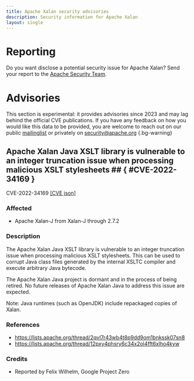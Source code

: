```yaml
---
title: Apache Xalan security advisories
description: Security information for Apache Xalan
layout: single
---
```


# Reporting

Do you want disclose a potential security issue for Apache Xalan? Send your report to the [Apache Security Team](mailto:security@apache.org).

# Advisories

This section is experimental: it provides advisories since 2023 and may lag behind the official CVE publications. If you have any feedback on how you would like this data to be provided, you are welcome to reach out on our public [mailinglist](/mailinglist) or privately on [security@apache.org](mailto:security@apache.org)
{.bg-warning}

## Apache Xalan Java XSLT library is vulnerable to an integer truncation issue when processing malicious XSLT stylesheets ## { #CVE-2022-34169 }

CVE-2022-34169 [\[CVE json\]](./CVE-2022-34169.cve.json)

### Affected

* Apache Xalan-J from Xalan-J through 2.7.2


### Description

The Apache Xalan Java XSLT library is vulnerable to an integer truncation issue when processing malicious XSLT stylesheets. This can be used to corrupt Java class files generated by the internal XSLTC compiler and execute arbitrary Java bytecode.

The Apache Xalan Java project is dormant and in the process of being retired. No future releases of Apache Xalan Java to address this issue are expected.

Note: Java runtimes (such as OpenJDK) include repackaged copies of Xalan.

### References
* https://lists.apache.org/thread/2qvl7r43wb4t8p9dd9om1bnkssk07sn8
* https://lists.apache.org/thread/12pxy4phsry6c34x2ol4fft6xlho4kyw


### Credits
* Reported by Felix Wilhelm, Google Project Zero
